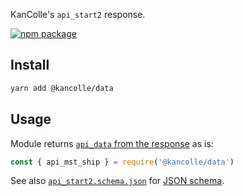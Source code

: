 KanColle's `api_start2` response.

[![npm package](https://img.shields.io/npm/v/@kancolle/data.svg)](https://www.npmjs.org/package/@kancolle/data)

## Install

```sh
yarn add @kancolle/data
```

## Usage

Module returns [`api_data` from the response](https://github.com/kcwiki/kancolle-data/blob/master/dist/api_start2.json) as is:

```js
const { api_mst_ship } = require('@kancolle/data')
```

See also [`api_start2.schema.json`](https://github.com/kcwiki/kancolle-data/blob/master/dist/api_start2.schema.json) for [JSON schema](https://json-schema.org/).
